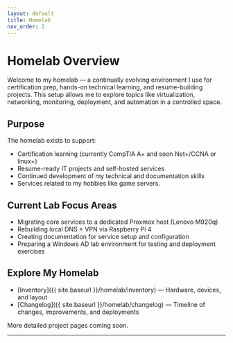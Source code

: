 ```yaml
---
layout: default
title: Homelab
nav_order: 2
---
```


# Homelab Overview

Welcome to my homelab — a continually evolving environment I use for certification prep, hands-on technical learning, and resume-building projects. This setup allows me to explore topics like virtualization, networking, monitoring, deployment, and automation in a controlled space.

## Purpose

The homelab exists to support:
- Certification learning (currently CompTIA A+ and soon Net+/CCNA or linux+)
- Resume-ready IT projects and self-hosted services
- Continued development of my technical and documentation skills
- Services related to my hobbies like game servers.

## Current Lab Focus Areas

- Migrating core services to a dedicated Proxmox host (Lenovo M920q)
- Rebuilding local DNS + VPN via Raspberry Pi 4
- Creating documentation for service setup and configuration
- Preparing a Windows AD lab environment for testing and deployment exercises

## Explore My Homelab

- [Inventory]({{ site.baseurl }}/homelab/inventory) — Hardware, devices, and layout
- [Changelog]({{ site.baseurl }}/homelab/changelog) — Timeline of changes, improvements, and deployments

More detailed project pages coming soon.

---
